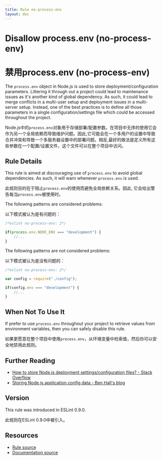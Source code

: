 ```yaml
---
title: Rule no-process-env
layout: doc
---
```

<!-- Note: No pull requests accepted for this file. See README.md in the root directory for details. -->

# Disallow process.env (no-process-env)

# 禁用process.env (no-process-env)

The `process.env` object in Node.js is used to store deployment/configuration parameters. Littering it through out a project could lead to maintenance issues as it's another kind of global dependency. As such, it could lead to merge conflicts in a multi-user setup and deployment issues in a multi-server setup. Instead, one of the best practices is to define all those parameters in a single configuration/settings file which could be accessed throughout the project.

Node.js中的`process.env`对象用于存储部署/配置参数。在项目中无序的使用它会作为另一个全局依赖而导致维护问题。因此,它可能会在一个多用户的设置中导致合并冲突和导致一个多服务器设置中的部署问题。相反,最好的做法是定义所有这些参数在一个配置/设置文件，这个文件可以在整个项目中访问。

## Rule Details

This rule is aimed at discouraging use of `process.env` to avoid global dependencies. As such, it will warn whenever `process.env` is used.

此规则目的在于阻止`process.env`的使用而避免全局依赖关系。因此,
它会给出警告每当`process.env`被使用时。

The following patterns are considered problems:

以下模式被认为是有问题的：

```js
/*eslint no-process-env: 2*/

if(process.env.NODE_ENV === "development") {
    //...
}
```

The following patterns are not considered problems:

以下模式被认为是没有问题的：

```js
/*eslint no-process-env: 2*/

var config = require("./config");

if(config.env === "development") {
    //...
}
```

## When Not To Use It

If prefer to use `process.env` throughout your project to retrieve values from environment variables, then you can safely disable this rule.

如果更愿意在整个项目中使用`process.env`，从环境变量中检索值，然后你可以安全地禁用此规则。

## Further Reading

* [How to store Node.js deployment settings/configuration files? - Stack Overflow](http://stackoverflow.com/questions/5869216/how-to-store-node-js-deployment-settings-configuration-files)
* [Storing Node.js application config data - Ben Hall's blog](http://blog.benhall.me.uk/2012/02/storing-application-config-data-in/)

## Version

This rule was introduced in ESLint 0.9.0.

此规则在ESLint 0.9.0中被引入。

## Resources

* [Rule source](https://github.com/eslint/eslint/tree/master/lib/rules/no-process-env.js)
* [Documentation source](https://github.com/eslint/eslint/tree/master/docs/rules/no-process-env.md)

